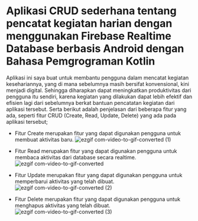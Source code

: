 # Aplikasi CRUD sederhana tentang pencatat kegiatan harian dengan menggunakan Firebase Realtime Database berbasis Android dengan Bahasa Pemgrograman Kotlin 
Aplikasi ini saya buat untuk membantu pengguna dalam mencatat kegiatan kesehariannya, yang di mana sebelumnya masih bersifat konvensional, kini menjadi digital. Sehingga diharapkan dapat meningkatkan produktivitas dari pengguna itu sendiri, karena kegiatan yang dilakukan dapat lebih efektif dan efisien lagi dari sebelumnya berkat bantuan pencatatan kegiatan dari aplikasi tersebut. Serta berikut adalah penjelasan dari beberapa fitur yang ada, seperti fitur CRUD (Create, Read, Update, Delete) yang ada pada aplikasi tersebut;

* Fitur Create merupakan fitur yang dapat digunakan pengguna untuk membuat aktivitas baru.
  ![ezgif com-video-to-gif-converted (1)](https://github.com/ahmadaufaghani/simple-crud-firebase/assets/91787354/015e894f-49ae-47cb-963f-7eaa92707c41)

* Fitur Read merupakan fitur yang dapat digunakan pengguna untuk membaca aktivitas dari database secara realtime.
  ![ezgif com-video-to-gif-converted](https://github.com/ahmadaufaghani/simple-crud-firebase/assets/91787354/b81f8572-3556-4ea7-a929-cc5631de18f4)

* Fitur Update merupakan fitur yang dapat digunakan pengguna untuk memperbarui aktivitas yang telah dibuat.
  ![ezgif com-video-to-gif-converted (2)](https://github.com/ahmadaufaghani/simple-crud-firebase/assets/91787354/b133cda4-64ff-4a89-b1ad-d5813d961b09)

* Fitur Delete merupakan fitur yang dapat digunakan pengguna untuk menghapus aktivitas yang telah dibuat.
  ![ezgif com-video-to-gif-converted (3)](https://github.com/ahmadaufaghani/simple-crud-firebase/assets/91787354/fca4543b-97a3-49a2-9254-f5e93f4579e4)

